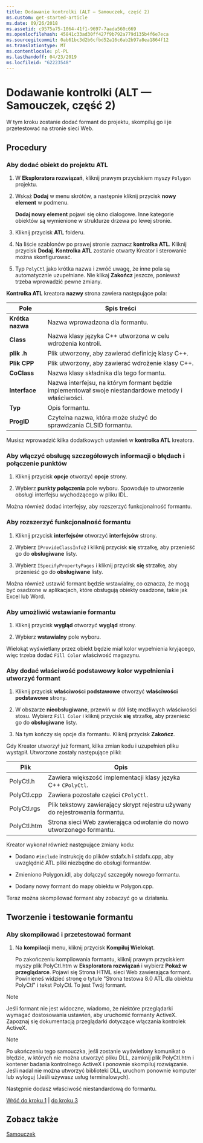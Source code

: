 ```yaml
---
title: Dodawanie kontrolki (ALT — Samouczek, część 2)
ms.custom: get-started-article
ms.date: 09/26/2018
ms.assetid: c9575a75-1064-41f1-9697-7aada560c669
ms.openlocfilehash: 45841c33ad30ff427f9b792a779d135b4f6e7eca
ms.sourcegitcommit: 0ab61bc3d2b6cfbd52a16c6ab2b97a8ea1864f12
ms.translationtype: MT
ms.contentlocale: pl-PL
ms.lasthandoff: 04/23/2019
ms.locfileid: "62223548"
---
```

# <a name="adding-a-control-atl-tutorial-part-2"></a>Dodawanie kontrolki (ALT — Samouczek, część 2)

W tym kroku zostanie dodać formant do projektu, skompiluj go i je przetestować na stronie sieci Web.

## <a name="procedures"></a>Procedury

### <a name="to-add-an-object-to-an-atl-project"></a>Aby dodać obiekt do projektu ATL

1. W **Eksploratora rozwiązań**, kliknij prawym przyciskiem myszy `Polygon` projektu.

1. Wskaż **Dodaj** w menu skrótów, a następnie kliknij przycisk **nowy element** w podmenu.

    **Dodaj nowy element** pojawi się okno dialogowe. Inne kategorie obiektów są wymienione w strukturze drzewa po lewej stronie.

1. Kliknij przycisk **ATL** folderu.

1. Na liście szablonów po prawej stronie zaznacz **kontrolka ATL**. Kliknij przycisk **Dodaj**. **Kontrolka ATL** zostanie otwarty Kreator i sterowanie można skonfigurować.

1. Typ `PolyCtl` jako krótka nazwa i zwróć uwagę, że inne pola są automatycznie uzupełniane. Nie klikaj **Zakończ** jeszcze, ponieważ trzeba wprowadzić pewne zmiany.

**Kontrolka ATL** kreatora **nazwy** strona zawiera następujące pola:

|Pole|Spis treści|
|-----------|--------------|
|**Krótka nazwa**|Nazwa wprowadzona dla formantu.|
|**Class**|Nazwa klasy języka C++ utworzona w celu wdrożenia kontroli.|
|**plik .h**|Plik utworzony, aby zawierać definicję klasy C++.|
|**Plik CPP**|Plik utworzony, aby zawierać wdrożenie klasy C++.|
|**CoClass**|Nazwa klasy składnika dla tego formantu.|
|**Interface**|Nazwa interfejsu, na którym formant będzie implementował swoje niestandardowe metody i właściwości.|
|**Typ**|Opis formantu.|
|**ProgID**|Czytelna nazwa, która może służyć do sprawdzania CLSID formantu.|

Musisz wprowadzić kilka dodatkowych ustawień w **kontrolka ATL** kreatora.

### <a name="to-enable-support-for-rich-error-information-and-connection-points"></a>Aby włączyć obsługę szczegółowych informacji o błędach i połączenie punktów

1. Kliknij przycisk **opcje** otworzyć **opcje** strony.

1. Wybierz **punkty połączenia** pole wyboru. Spowoduje to utworzenie obsługi interfejsu wychodzącego w pliku IDL.

Można również dodać interfejsy, aby rozszerzyć funkcjonalność formantu.

### <a name="to-extend-the-controls-functionality"></a>Aby rozszerzyć funkcjonalność formantu

1. Kliknij przycisk **interfejsów** otworzyć **interfejsów** strony.

1. Wybierz `IProvideClassInfo2` i kliknij przycisk **się** strzałkę, aby przenieść go do **obsługiwane** listy.

1. Wybierz `ISpecifyPropertyPages` i kliknij przycisk **się** strzałkę, aby przenieść go do **obsługiwane** listy.

Można również ustawić formant będzie wstawialny, co oznacza, że mogą być osadzone w aplikacjach, które obsługują obiekty osadzone, takie jak Excel lub Word.

### <a name="to-make-the-control-insertable"></a>Aby umożliwić wstawianie formantu

1. Kliknij przycisk **wygląd** otworzyć **wygląd** strony.

1. Wybierz **wstawialny** pole wyboru.

Wielokąt wyświetlany przez obiekt będzie miał kolor wypełnienia kryjącego, więc trzeba dodać `Fill Color` właściwość magazynu.

### <a name="to-add-a-fill-color-stock-property-and-create-the-control"></a>Aby dodać właściwość podstawowy kolor wypełnienia i utworzyć formant

1. Kliknij przycisk **właściwości podstawowe** otworzyć **właściwości podstawowe** strony.

1. W obszarze **nieobsługiwane**, przewiń w dół listę możliwych właściwości stosu. Wybierz `Fill Color` i kliknij przycisk **się** strzałkę, aby przenieść go do **obsługiwane** listy.

1. Na tym kończy się opcje dla formantu. Kliknij przycisk **Zakończ**.

Gdy Kreator utworzył już formant, kilka zmian kodu i uzupełnień pliku wystąpił. Utworzone zostały następujące pliki:

|Plik|Opis|
|----------|-----------------|
|PolyCtl.h|Zawiera większość implementacji klasy języka C++ `CPolyCtl`.|
|PolyCtl.cpp|Zawiera pozostałe części `CPolyCtl`.|
|PolyCtl.rgs|Plik tekstowy zawierający skrypt rejestru używany do rejestrowania formantu.|
|PolyCtl.htm|Strona sieci Web zawierająca odwołanie do nowo utworzonego formantu.|

Kreator wykonał również następujące zmiany kodu:

- Dodano `#include` instrukcję do plików stdafx.h i stdafx.cpp, aby uwzględnić ATL pliki niezbędne do obsługi formantów.

- Zmieniono Polygon.idl, aby dołączyć szczegóły nowego formantu.

- Dodany nowy formant do mapy obiektu w Polygon.cpp.

Teraz można skompilować formant aby zobaczyć go w działaniu.

## <a name="building-and-testing-the-control"></a>Tworzenie i testowanie formantu

### <a name="to-build-and-test-the-control"></a>Aby skompilować i przetestować formant

1. Na **kompilacji** menu, kliknij przycisk **Kompiluj Wielokąt**.

    Po zakończeniu kompilowania formantu, kliknij prawym przyciskiem myszy plik PolyCtl.htm w **Eksploratora rozwiązań** i wybierz **Pokaż w przeglądarce**. Pojawi się Strona HTML sieci Web zawierająca formant. Powinieneś widzieć stronę o tytule "Strona testowa 8.0 ATL dla obiektu PolyCtl" i tekst PolyCtl. To jest Twój formant.

> [!NOTE]
> Jeśli formant nie jest widoczne, wiadomo, że niektóre przeglądarki wymagać dostosowania ustawień, aby uruchomić formanty ActiveX. Zapoznaj się dokumentacją przeglądarki dotyczące włączania kontrolek ActiveX.

> [!NOTE]
> Po ukończeniu tego samouczka, jeśli zostanie wyświetlony komunikat o błędzie, w których nie można utworzyć pliku DLL, zamknij plik PolyCtl.htm i kontener badania kontrolnego ActiveX i ponownie skompiluj rozwiązanie. Jeśli nadal nie można utworzyć biblioteki DLL, uruchom ponownie komputer lub wyloguj (Jeśli używasz usług terminalowych).

Następnie dodasz właściwość niestandardową do formantu.

[Wróć do kroku 1](../atl/creating-the-project-atl-tutorial-part-1.md) &#124; [do kroku 3](../atl/adding-a-property-to-the-control-atl-tutorial-part-3.md)

## <a name="see-also"></a>Zobacz także

[Samouczek](../atl/active-template-library-atl-tutorial.md)
